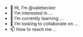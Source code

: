 - 👋 Hi, I’m @valebecker
- 👀 I’m interested in ...
- 🌱 I’m currently learning ...
- 💞️ I’m looking to collaborate on ...
- 📫 How to reach me ...

<!---
valebecker/valebecker is a ✨ special ✨ repository because its `README.md` (this file) appears on your GitHub profile.
You can click the Preview link to take a look at your changes.
--->
